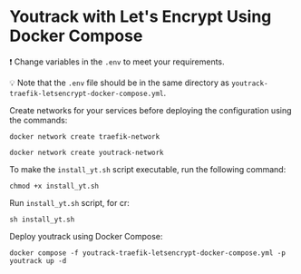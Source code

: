 # Youtrack with Let's Encrypt Using Docker Compose

❗ Change variables in the `.env` to meet your requirements.

💡 Note that the `.env` file should be in the same directory as `youtrack-traefik-letsencrypt-docker-compose.yml`.

Create networks for your services before deploying the configuration using the commands:

`docker network create traefik-network`

`docker network create youtrack-network`

To make the `install_yt.sh` script executable, run the following command:

`chmod +x install_yt.sh`

Run  `install_yt.sh` script, for cr:

`sh install_yt.sh`


Deploy youtrack using Docker Compose:

`docker compose -f youtrack-traefik-letsencrypt-docker-compose.yml -p youtrack up -d`
